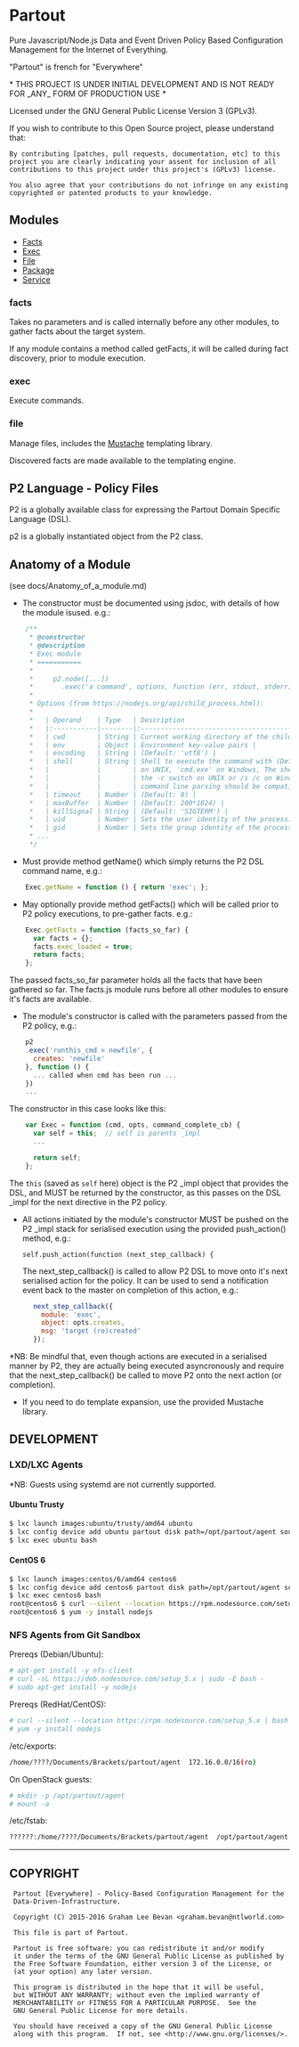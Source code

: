 Partout
=======

Pure Javascript/Node.js Data and Event Driven Policy Based Configuration Management for the Internet of Everything.

"Partout" is french for "Everywhere"

\* THIS PROJECT IS UNDER INITIAL DEVELOPMENT AND IS NOT READY FOR \_ANY\_ FORM OF PRODUCTION USE *

Licensed under the GNU General Public License Version 3 (GPLv3).

If you wish to contribute to this Open Source project, please understand that:

    By contributing [patches, pull requests, documentation, etc] to this project you are clearly indicating your assent for inclusion of all contributions to this project under this project's (GPLv3) license.

    You also agree that your contributions do not infringe on any existing copyrighted or patented products to your knowledge.

Modules
-------

* [Facts](./agent/lib/modules/facts/README.md)
* [Exec](./agent/lib/modules/exec/README.md)
* [File](./agent/lib/modules/file/README.md)
* [Package](./agent/lib/modules/package/README.md)
* [Service](./agent/lib/modules/service/README.md)

### facts
Takes no parameters and is called internally before any other modules, to gather facts about the target system.

If any module contains a method called getFacts, it will be called during fact discovery, prior to module execution.

### exec
Execute commands.

### file
Manage files, includes the [Mustache](https://github.com/janl/mustache.js) templating library.

Discovered facts are made available to the templating engine.

P2 Language - Policy Files
--------------------------

P2 is a globally available class for expressing the Partout Domain Specific Language (DSL).

p2 is a globally instantiated object from the P2 class.

Anatomy of a Module
-------------------
(see docs/Anatomy_of_a_module.md)

* The constructor must be documented using jsdoc, with details of how the module isused. e.g.:
```javascript
    /**
     * @constructor
     * @description
     * Exec module
     * ===========
     *
     *     p2.node([...])
     *       .exec('a command', options, function (err, stdout, stderr) { ... });
     *
     * Options (from https://nodejs.org/api/child_process.html):
     *
     *   | Operand    | Type   | Description                                                |
     *   |:-----------|--------|:-----------------------------------------------------------|
     *   | cwd        | String | Current working directory of the child process |
     *   | env        | Object | Environment key-value pairs |
     *   | encoding   | String | (Default: 'utf8') |
     *   | shell      | String | Shell to execute the command with (Default: '/bin/sh'
     *   |            |        | on UNIX, 'cmd.exe' on Windows, The shell should understand |
     *   |            |        | the -c switch on UNIX or /s /c on Windows. On Windows, |
     *   |            |        | command line parsing should be compatible with cmd.exe.) |
     *   | timeout    | Number | (Default: 0) |
     *   | maxBuffer  | Number | (Default: 200*1024) |
     *   | killSignal | String | (Default: 'SIGTERM') |
     *   | uid        | Number | Sets the user identity of the process. (See setuid(2).) |
     *   | gid        | Number | Sets the group identity of the process. (See setgid(2).) |
     * ...
     */
```

* Must provide method getName() which simply returns the P2 DSL command name, e.g.:
```javascript
    Exec.getName = function () { return 'exec'; };
```

* May optionally provide method getFacts() which will be called prior to P2 policy executions, to pre-gather facts. e.g.:
```javascript
    Exec.getFacts = function (facts_so_far) {
      var facts = {};
      facts.exec_loaded = true;
      return facts;
    };
```

  The passed facts_so_far parameter holds all the facts that have been gathered so far.  The facts.js module runs before all other modules to ensure it's facts are available.

* The module's constructor is called with the parameters passed from the P2 policy, e.g.:
```javascript
    p2
    .exec('runthis_cmd > newfile', {
      creates: 'newfile'
    }, function () {
      ... called when cmd has been run ...
    })
    ...
```

  The constructor in this case looks like this:
```javascript
    var Exec = function (cmd, opts, command_complete_cb) {
      var self = this;  // self is parents _impl
      ...

      return self;
    };
```

  The ```this``` (saved as ```self``` here) object is the P2 _impl object that provides the DSL, and MUST be returned by the constructor, as this passes on the DSL _impl for the next directive in the P2 policy.

* All actions initiated by the module's constructor MUST be pushed on the P2 _impl stack for serialised execution using the provided push_action() method, e.g.:

      self.push_action(function (next_step_callback) {

  The next_step_callback() is called to allow P2 DSL to move onto it's next serialised action for the policy.  It can be used to send a notification event back to the master on completion of this action, e.g.:
```javascript
      next_step_callback({
        module: 'exec',
        object: opts.creates,
        msg: 'target (re)created'
      });
```

  *NB: Be mindful that, even though actions are executed in a serialised manner by P2, they are actually being executed asyncronously and require that the next_step_callback() be called to move P2 onto the next action (or completion).

* If you need to do template expansion, use the provided Mustache library.


DEVELOPMENT
-----------

### LXD/LXC Agents

*NB: Guests using systemd are not currently supported.

#### Ubuntu Trusty
```bash
$ lxc launch images:ubuntu/trusty/amd64 ubuntu
$ lxc config device add ubuntu partout disk path=/opt/partout/agent source=/home/bev/Documents/Brackets/partout/agent
$ lxc exec ubuntu bash
```

#### CentOS 6
```bash
$ lxc launch images:centos/6/amd64 centos6
$ lxc config device add centos6 partout disk path=/opt/partout/agent source=/home/bev/Documents/Brackets/partout/agent
$ lxc exec centos6 bash
root@centos6 $ curl --silent --location https://rpm.nodesource.com/setup_5.x | bash -
root@centos6 $ yum -y install nodejs

```

### NFS Agents from Git Sandbox

Prereqs (Debian/Ubuntu):
```bash
# apt-get install -y nfs-client
# curl -sL https://deb.nodesource.com/setup_5.x | sudo -E bash -
# sudo apt-get install -y nodejs
```

Prereqs (RedHat/CentOS):
```bash
# curl --silent --location https://rpm.nodesource.com/setup_5.x | bash -
# yum -y install nodejs
```

/etc/exports:
```bash
/home/????/Documents/Brackets/partout/agent  172.16.0.0/16(ro)
```

On OpenStack guests:
```bash
# mkdir -p /opt/partout/agent
# mount -a
```

/etc/fstab:
```bash
??????:/home/????/Documents/Brackets/partout/agent  /opt/partout/agent nfs defaults,ro,intr 0 0
```

----

COPYRIGHT
---------
   ```
    Partout [Everywhere] - Policy-Based Configuration Management for the
    Data-Driven-Infrastructure.

    Copyright (C) 2015-2016 Graham Lee Bevan <graham.bevan@ntlworld.com>

    This file is part of Partout.

    Partout is free software: you can redistribute it and/or modify
    it under the terms of the GNU General Public License as published by
    the Free Software Foundation, either version 3 of the License, or
    (at your option) any later version.

    This program is distributed in the hope that it will be useful,
    but WITHOUT ANY WARRANTY; without even the implied warranty of
    MERCHANTABILITY or FITNESS FOR A PARTICULAR PURPOSE.  See the
    GNU General Public License for more details.

    You should have received a copy of the GNU General Public License
    along with this program.  If not, see <http://www.gnu.org/licenses/>.
```
